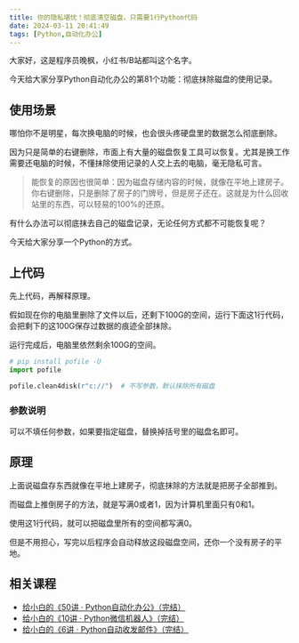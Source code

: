 ```yaml
---
title: 你的隐私堪忧！彻底清空磁盘，只需要1行Python代码
date: 2024-03-11 20:41:49
tags: [Python,自动化办公]
---
```



大家好，这是程序员晚枫，小红书/B站都叫这个名字。

今天给大家分享Python自动化办公的第81个功能：彻底抹除磁盘的使用记录。

## 使用场景

哪怕你不是明星，每次换电脑的时候，也会很头疼硬盘里的数据怎么彻底删除。

因为只是简单的右键删除，市面上有大量的磁盘恢复工具可以恢复。尤其是换工作需要还电脑的时候，不懂抹除使用记录的人交上去的电脑，毫无隐私可言。

> 能恢复的原因也很简单：因为磁盘存储内容的时候，就像在平地上建房子。你右键删除，只是删除了房子的门牌号，但是房子还在。这就是为什么回收站里的东西，可以轻易的100%的还原。

有什么办法可以彻底抹去自己的磁盘记录，无论任何方式都不可能恢复呢？

今天给大家分享一个Python的方式。

## 上代码

先上代码，再解释原理。

假如现在你的电脑里删除了文件以后，还剩下100G的空间，运行下面这1行代码，会把剩下的这100G保存过数据的痕迹全部抹除。

运行完成后，电脑里依然剩余100G的空间。

```python
# pip install pofile -U
import pofile

pofile.clean4disk(r"c://")  # 不写参数，默认抹除所有磁盘
```
### 参数说明

可以不填任何参数，如果要指定磁盘，替换掉括号里的磁盘名即可。

## 原理

上面说磁盘存东西就像在平地上建房子，彻底抹除的方法就是把房子全部推到。

而磁盘上推倒房子的方法，就是写满0或者1，因为计算机里面只有0和1。

使用这1行代码，就可以把磁盘里所有的空间都写满0。

但是不用担心，写完以后程序会自动释放这段磁盘空间，还你一个没有房子的平地。



## 相关课程

- [给小白的《50讲 · Python自动化办公》（完结）](https://mp.weixin.qq.com/s/lOx4cAp9AllsCrhsUqVn8g)
- [给小白的《10讲 · Python微信机器人》（完结）](https://mp.weixin.qq.com/s/-oR2dUakXEY3vmPbzVtrnA)
- [给小白的《6讲 · Python自动收发邮件》（完结）](https://mp.weixin.qq.com/s/XYIVihTmBUtxGha24QJ-yg)